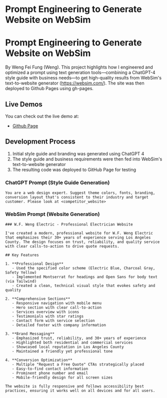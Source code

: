 # Prompt Engineering to Generate Website on WebSim


# Prompt Engineering to Generate Website on WebSim

By Weng Fei Fung (Weng). This project highlights how I engineered and optimized a prompt using text generation tools—combining a ChatGPT-4 style guide with business needs—to get high-quality results from WebSim's text-to-website generator (https://websim.com/). The site was then deployed to Github Pages using gh-pages.

## Live Demos

You can check out the live demo at:
- [Github Page](https://Siphon880gh.github.io/ai-generated-website-websim/)

## Development Process

1. Initial style guide and branding was generated using ChatGPT 4
2. The style guide and business requirements were then fed into WebSim's text-to-website generator
3. The resulting code was deployed to GitHub Page for testing

### ChatGPT Prompt (Style Guide Generation)
```
You are a web design expert. Suggest theme colors, fonts, branding, conversion layout that's consistent to their industry and target customer. Please look at <competitor_website>
```

### WebSim Prompt (Website Generation)
```
### W.F. Weng Electric - Professional Electrician Website

I've created a modern, professional website for W.F. Weng Electric that emphasizes their 30+ years of experience serving Los Angeles County. The design focuses on trust, reliability, and quality service with clear calls-to-action to drive quote requests.

## Key Features

1. **Professional Design**
   - Used the specified color scheme (Electric Blue, Charcoal Gray, Safety Yellow)
   - Implemented Montserrat for headings and Open Sans for body text (via Tailwind)
   - Created a clean, technical visual style that evokes safety and quality

2. **Comprehensive Sections**
   - Responsive navigation with mobile menu
   - Hero section with clear call-to-action
   - Services overview with icons
   - Testimonials with star ratings
   - Contact form with service selection
   - Detailed footer with company information

3. **Brand Messaging**
   - Emphasized trust, reliability, and 30+ years of experience
   - Highlighted both residential and commercial services
   - Showcased local reputation in Los Angeles County
   - Maintained a friendly yet professional tone

4. **Conversion Optimization**
   - Multiple "Request a Free Quote" CTAs strategically placed
   - Easy-to-find contact information
   - Prominent phone number and email
   - Mobile-friendly design for all screen sizes

The website is fully responsive and follows accessibility best practices, ensuring it works well on all devices and for all users.
```
